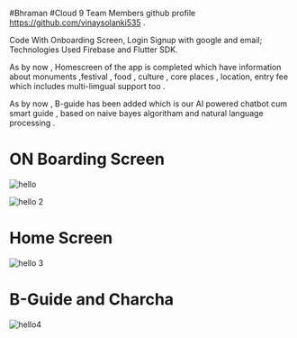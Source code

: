 #Bhraman  #Cloud 9 Team Members github profile https://github.com/vinaysolanki535 .


Code With Onboarding Screen, Login Signup with google and email;
Technologies Used Firebase and Flutter SDK. 

As by now , Homescreen of the app is completed which have information about monuments ,festival , food , culture , core places , location, entry fee which includes multi-limgual support too .

As by now , B-guide has been added which is our AI powered chatbot cum smart guide , based on naive bayes algoritham and natural language processing .


# ON Boarding Screen

![hello](https://user-images.githubusercontent.com/47470634/89105740-7d65ae80-d441-11ea-8db6-3abaf288a72b.png)

![hello 2](https://user-images.githubusercontent.com/47470634/89105828-447a0980-d442-11ea-9c7c-e7512518c379.png)

# Home Screen

![hello 3](https://user-images.githubusercontent.com/47470634/89105966-64f69380-d443-11ea-86d1-4924d2c738f5.png)

# B-Guide and Charcha

![hello4](https://user-images.githubusercontent.com/47470634/89116323-7033d880-d4b0-11ea-8aa7-37433cd845a2.PNG)
